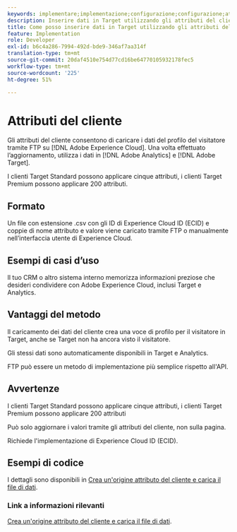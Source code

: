 ```yaml
---
keywords: implementare;implementazione;configurazione;configurazione;attributi del cliente
description: Inserire dati in Target utilizzando gli attributi del cliente.
title: Come posso inserire dati in Target utilizzando gli attributi del cliente?
feature: Implementation
role: Developer
exl-id: b6c4a286-7994-492d-bde9-346af7aa314f
translation-type: tm+mt
source-git-commit: 20daf4510e754d77cd16be64770105932178fec5
workflow-type: tm+mt
source-wordcount: '225'
ht-degree: 51%

---
```


# Attributi del cliente

Gli attributi del cliente consentono di caricare i dati del profilo del visitatore tramite FTP su [!DNL Adobe Experience Cloud]. Una volta effettuato l’aggiornamento, utilizza i dati in [!DNL Adobe Analytics] e [!DNL Adobe Target].

I clienti Target Standard possono applicare cinque attributi, i clienti Target Premium possono applicare 200 attributi.

## Formato

Un file con estensione .csv con gli ID di Experience Cloud ID (ECID) e coppie di nome attributo e valore viene caricato tramite FTP o manualmente nell’interfaccia utente di Experience Cloud.

## Esempi di casi d’uso

Il tuo CRM o altro sistema interno memorizza informazioni preziose che desideri condividere con Adobe Experience Cloud, inclusi Target e Analytics.

## Vantaggi del metodo

Il caricamento dei dati del cliente crea una voce di profilo per il visitatore in Target, anche se Target non ha ancora visto il visitatore.

Gli stessi dati sono automaticamente disponibili in Target e Analytics.

FTP può essere un metodo di implementazione più semplice rispetto all&#39;API.

## Avvertenze

I clienti Target Standard possono applicare cinque attributi, i clienti Target Premium possono applicare 200 attributi

Può solo aggiornare i valori tramite gli attributi del cliente, non sulla pagina.

Richiede l&#39;implementazione di Experience Cloud ID (ECID).

## Esempi di codice

I dettagli sono disponibili in [Crea un&#39;origine attributo del cliente e carica il file di dati](https://experienceleague.adobe.com/docs/core-services/interface/customer-attributes/t-crs-usecase.html).

### Link a informazioni rilevanti

[Crea un&#39;origine attributo del cliente e carica il file di dati](https://experienceleague.adobe.com/docs/core-services/interface/customer-attributes/t-crs-usecase.html).
